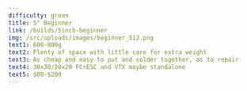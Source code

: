 ```yaml
---
difficulty: green
title: 5" Beginner
link: /builds/5inch-beginner
img: /src/uploads/images/beginner_512.png
text1: 600-800g
text2: Plenty of space with little care for extra weight
text3: As cheap and easy to put and solder together, as to repair 
text4: 30x30/20x20 FC+ESC and VTX maybe standalone
text5: $80-$200
---
```

